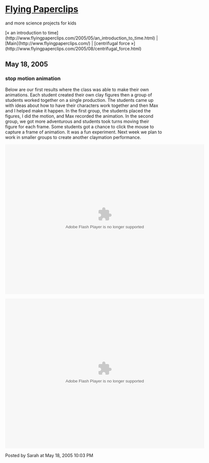 <div id="container">

<div id="banner">

# [Flying Paperclips](http://www.flyingpaperclips.com/)

<span class="description">and more science projects for kids</span></div>

<div class="content">

<div id="menu">[« an introduction to time](http://www.flyingpaperclips.com/2005/05/an_introduction_to_time.html) | [Main](http://www.flyingpaperclips.com/) | [centrifugal force »](http://www.flyingpaperclips.com/2005/08/centrifugal_force.html)</div>

</div>

<div class="content">

## May 18, 2005

<div class="blogbody">

### stop motion animation

Below are our first results where the class was able to make their own animations. Each student created their own clay figures then a group of students worked together on a single production. The students came up with ideas about how to have their characters work together and then Max and I helped make it happen. In the first group, the students placed the figures, I did the motion, and Max recorded the animation. In the second group, we got more adventurous and students took turns moving their figure for each frame. Some students got a chance to click the mouse to capture a frame of animation. It was a fun experiment. Next week we plan to work in smaller groups to create another claymation performance.

 <object classid="clsid:d27cdb6e-ae6d-11cf-96b8-444553540000" codebase="http://download.macromedia.com/pub/shockwave/cabs/flash/swflash.cab#version=7,0,0,0" width="640" height="480" id="clay-dancers" align="middle"><param name="allowScriptAccess" value="sameDomain">  
<param name="movie" value="http://www.flyingpaperclips.com/animation/clay-dancers.swf">  
<param name="quality" value="high">  
<param name="bgcolor" value="#ffffff">  
<embed src="http://www.flyingpaperclips.com/animation/clay-dancers.swf" quality="high" bgcolor="#ffffff" width="640" height="480" name="clay-dancers" align="middle" allowscriptaccess="sameDomain" type="application/x-shockwave-flash" pluginspage="http://www.macromedia.com/go/getflashplayer"></object> 

 <object classid="clsid:d27cdb6e-ae6d-11cf-96b8-444553540000" codebase="http://download.macromedia.com/pub/shockwave/cabs/flash/swflash.cab#version=7,0,0,0" width="640" height="480" id="clay-adventurers" align="middle"><param name="allowScriptAccess" value="sameDomain">  
<param name="movie" value="http://www.flyingpaperclips.com/animation/clay-adventurers.swf">  
<param name="quality" value="high">  
<param name="bgcolor" value="#ffffff">  
<embed src="http://www.flyingpaperclips.com/animation/clay-adventurers.swf" quality="high" bgcolor="#ffffff" width="640" height="480" name="clay-dancers" align="middle" allowscriptaccess="sameDomain" type="application/x-shockwave-flash" pluginspage="http://www.macromedia.com/go/getflashplayer"></object> 

<a name="more"></a><span class="posted">Posted by Sarah at May 18, 2005 10:03 PM</span> </div>

</div>

</div>